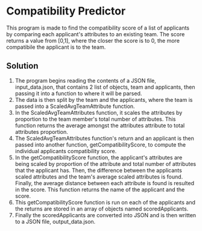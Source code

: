 # Compatibility Predictor

This program is made to find the compatibility score of a list of applicants by comparing each applicant's attributes to an existing team. The score returns a value from [0,1], where the closer the score is to 0, the more compatibile the applicant is to the team. 

## Solution
1. The program begins reading the contents of a JSON file, input_data.json, that contains 2 list of objects, team and applicants, then passing it into a function to where it will be parsed.
2. The data is then split by the team and the applicants, where the team is passed into a ScaledAvgTeamAttribute function.
3. In the ScaledAvgTeamAttributes function, it scales the attributes by proportion to the team member's total number of attributes. This function returns the average amongst the attributes attribute to total attributes proportion.
4. The ScaledAvgTeamAttributes function's return and an applicant is then passed into another function, getCompatibilityScore, to compute the individual applicants compatibility score.
5. In the getCompatibilityScore function, the applicant's attributes are being scaled by proportion of the attribute and total number of attributes that the applicant has. Then, the difference between the applicants scaled attributes and the team's average scaled attributes is found. Finally, the average distance between each attribute is found is resulted in the score. This function returns the name of the applicant and the score.
6. This getCompatibilityScore function is run on each of the applicants and the returns are stored in an array of objects named scoredApplicants.
7. Finally the scoredApplicants are converted into JSON and is then written to a JSON file, output_data.json. 
